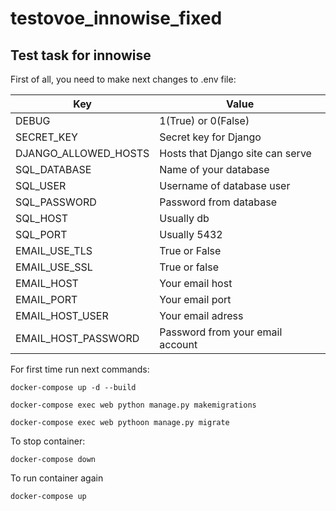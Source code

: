# testovoe_innowise_fixed
## Test task for innowise

First of all, you need to make next changes to .env file:

| Key | Value  |
| ------- | --- |
| DEBUG | 1(True) or 0(False) |
| SECRET_KEY | Secret key for Django |
| DJANGO_ALLOWED_HOSTS | Hosts that Django site can serve | 
| SQL_DATABASE | Name of your database |
| SQL_USER | Username of database user |
| SQL_PASSWORD | Password from database |
| SQL_HOST | Usually db |
| SQL_PORT | Usually 5432 |
| EMAIL_USE_TLS | True or False|
| EMAIL_USE_SSL | True or false |
| EMAIL_HOST | Your email host |
| EMAIL_PORT | Your email port |
| EMAIL_HOST_USER| Your email adress |
| EMAIL_HOST_PASSWORD| Password from your email account |

For first time run next commands:

```
docker-compose up -d --build
```

```
docker-compose exec web python manage.py makemigrations
```

```
docker-compose exec web pythoon manage.py migrate
```
To stop container:

```
docker-compose down
```

To run container again

```
docker-compose up 
```
